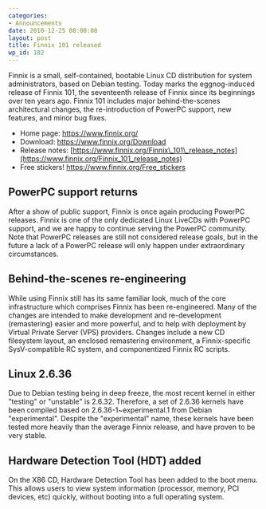 ```yaml
---
categories:
- Announcements
date: 2010-12-25 08:00:08
layout: post
title: Finnix 101 released
wp_id: 182
---
```

Finnix is a small, self-contained, bootable Linux CD distribution for system administrators, based on Debian testing. Today marks the eggnog-induced release of Finnix 101, the seventeenth release of Finnix since its beginnings over ten years ago. Finnix 101 includes major behind-the-scenes architectural changes, the re-introduction of PowerPC support, new features, and minor bug fixes.

  * Home page: <https://www.finnix.org/>
  * Download: <https://www.finnix.org/Download>
  * Release notes: [https://www.finnix.org/Finnix\_101\_release_notes](https://www.finnix.org/Finnix_101_release_notes)
  * Free stickers! <https://www.finnix.org/Free_stickers>

## PowerPC support returns

After a show of public support, Finnix is once again producing PowerPC releases. Finnix is one of the only dedicated Linux LiveCDs with PowerPC support, and we are happy to continue serving the PowerPC community. Note that PowerPC releases are still not considered release goals, but in the future a lack of a PowerPC release will only happen under extraordinary circumstances.

## Behind-the-scenes re-engineering

While using Finnix still has its same familiar look, much of the core infrastructure which comprises Finnix has been re-engineered. Many of the changes are intended to make development and re-development (remastering) easier and more powerful, and to help with deployment by Virtual Private Server (VPS) providers. Changes include a new CD filesystem layout, an enclosed remastering environment, a Finnix-specific SysV-compatible RC system, and componentized Finnix RC scripts.

## Linux 2.6.36

Due to Debian testing being in deep freeze, the most recent kernel in either "testing" or "unstable" is 2.6.32. Therefore, a set of 2.6.36 kernels have been compiled based on 2.6.36-1~experimental.1 from Debian "experimental". Despite the "experimental" name, these kernels have been tested more heavily than the average Finnix release, and have proven to be very stable.

## Hardware Detection Tool (HDT) added

On the X86 CD, Hardware Detection Tool has been added to the boot menu. This allows users to view system information (processor, memory, PCI devices, etc) quickly, without booting into a full operating system.
